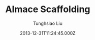 ---
title: Almace Scaffolding
github: https://github.com/sparanoid/almace-scaffolding
demo: https://sparanoid.com/lab/amsf/
author: Tunghsiao Liu
ssg:
  - Jekyll
cms:
  - Markdown
date: 2013-12-31T11:24:45.000Z
description: >-
  AMSF, a.k.a. Almace Scaffolding, a super-fast Jekyll framework fighting
  against the website obesity. It supports LiveReload, Sass, HTML minification,
  inlined stylesheets and more.
draft: true
publish_date: '2013-12-31T11:24:45Z'
update_date: '2022-12-10T07:04:21Z'
github_star: 302
github_fork: 180
---